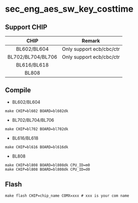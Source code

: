 # sec_eng_aes_sw_key_costtime


## Support CHIP

|      CHIP        | Remark |
|:----------------:|:------:|
|BL602/BL604       |  Only support ecb/cbc/ctr      |
|BL702/BL704/BL706 |  Only support ecb/cbc/ctr      |
|BL616/BL618       |        |
|BL808             |        |

## Compile

- BL602/BL604

```
make CHIP=bl602 BOARD=bl602dk
```

- BL702/BL704/BL706

```
make CHIP=bl702 BOARD=bl702dk
```

- BL616/BL618

```
make CHIP=bl616 BOARD=bl616dk
```

- BL808

```
make CHIP=bl808 BOARD=bl808dk CPU_ID=m0
make CHIP=bl808 BOARD=bl808dk CPU_ID=d0
```

## Flash

```
make flash CHIP=chip_name COMX=xxx # xxx is your com name
```